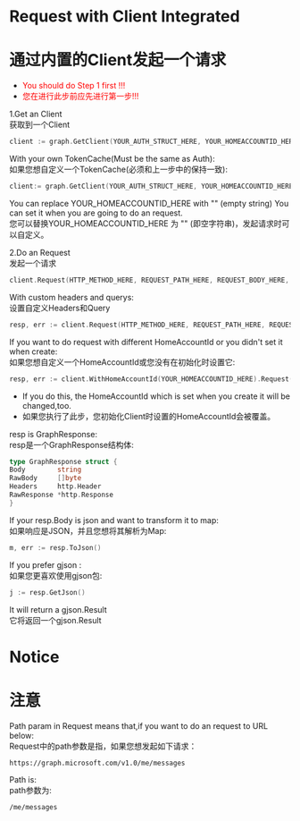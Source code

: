 # Request with Client Integrated

# 通过内置的Client发起一个请求

* <font color="red">You should do Step 1 first !!!</font>
* <font color="red">您在进行此步前应先进行第一步!!!</font>

1.Get an Client   
获取到一个Client

```go
client := graph.GetClient(YOUR_AUTH_STRUCT_HERE, YOUR_HOMEACCOUNTID_HERE)
```

With your own TokenCache(Must be the same as Auth):   
如果您想自定义一个TokenCache(必须和上一步中的保持一致):

```go
client:= graph.GetClient(YOUR_AUTH_STRUCT_HERE, YOUR_HOMEACCOUNTID_HERE, YOUR_TOKENCACHE_HERE)
```

You can replace YOUR_HOMEACCOUNTID_HERE with "" (empty string)
You can set it when you are going to do an request.   
您可以替换YOUR_HOMEACCOUNTID_HERE 为 "" (即空字符串)，发起请求时可以自定义。

2.Do an Request   
发起一个请求

```go
client.Request(HTTP_METHOD_HERE, REQUEST_PATH_HERE, REQUEST_BODY_HERE, nil, nil)
```

With custom headers and querys:   
设置自定义Headers和Query

```go
resp, err := client.Request(HTTP_METHOD_HERE, REQUEST_PATH_HERE, REQUEST_BODY_HERE, REQUEST_HEADERS_HERE, REQUEST_QUERY_HERE)
```

If you want to do request with different HomeAccountId or you didn't set it when create:   
如果您想自定义一个HomeAccountId或您没有在初始化时设置它:

```go
resp, err := client.WithHomeAccountId(YOUR_HOMEACCOUNTID_HERE).Request(HTTP_METHOD_HERE, REQUEST_PATH_HERE, REQUEST_BODY_HERE, REQUEST_HEADERS_HERE)
```

* If you do this, the HomeAccountId which is set when you create it will be changed,too.
* 如果您执行了此步，您初始化Client时设置的HomeAccountId会被覆盖。

resp is GraphResponse:   
resp是一个GraphResponse结构体:

```go
type GraphResponse struct {
Body        string
RawBody     []byte
Headers     http.Header
RawResponse *http.Response
}
```

If your resp.Body is json and want to transform it to map:   
如果响应是JSON，并且您想将其解析为Map:

```go
m, err := resp.ToJson()
```

If you prefer gjson :   
如果您更喜欢使用gjson包:

```go
j := resp.GetJson()
```

It will return a gjson.Result   
它将返回一个gjson.Result

# Notice

# 注意

Path param in Request means that,if you want to do an request to URL below:   
Request中的path参数是指，如果您想发起如下请求：

```url
https://graph.microsoft.com/v1.0/me/messages
```

Path is:   
path参数为:

```url
/me/messages
```